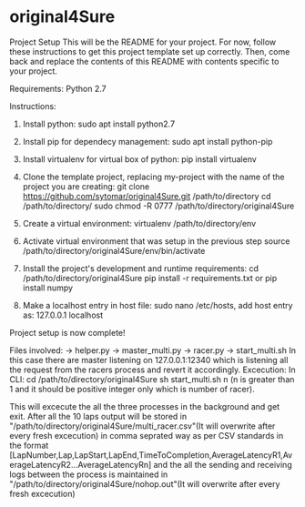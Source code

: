 # original4Sure

Project Setup
This will be the README for your project. For now, follow these instructions to get this project template set up correctly. Then, come back and replace the contents of this README with contents specific to your project.

Requirements:
	Python 2.7

Instructions:
1) Install python:
sudo apt install python2.7

2) Install pip for dependecy management:
sudo apt install python-pip

3) Install virtualenv for virtual box of python:
pip install virtualenv

4) Clone the template project, replacing my-project with the name of the project you are creating:
git clone https://github.com/sytomar/original4Sure.git /path/to/directory
cd /path/to/directory/
sudo chmod -R 0777 /path/to/directory/original4Sure

5) Create a virtual environment:
virtualenv /path/to/directory/env

6) Activate virtual environment that was setup in the previous step
source /path/to/directory/original4Sure/env/bin/activate

7) Install the project's development and runtime requirements:
cd /path/to/directory/original4Sure
pip install -r requirements.txt
	or
pip install numpy

8) Make a localhost entry in host file:
  sudo nano /etc/hosts, add host entry as: 127.0.0.1 localhost

Project setup is now complete!

Files involved:
-> helper.py
-> master_multi.py
-> racer.py
-> start_multi.sh
In this case there are master listening on 127.0.0.1:12340 which is listening all the request from the racers process and revert it accordingly.
Excecution:
In CLI:
cd /path/to/directory/original4Sure
sh start_multi.sh n (n is greater than 1 and it should be positive integer only which is number of racer).

This will excecute the all the three processes in the background and get exit. After all the 10 laps output will be stored in "/path/to/directory/original4Sure/multi_racer.csv"(It will overwrite after every fresh excecution) in comma seprated way as per CSV standards in the format [LapNumber,Lap,LapStart,LapEnd,TimeToCompletion,AverageLatencyR1,AverageLatencyR2...AverageLatencyRn] and the all the sending and receiving logs between the process is maintained in "/path/to/directory/original4Sure/nohop.out"(It will overwrite after every fresh excecution)





